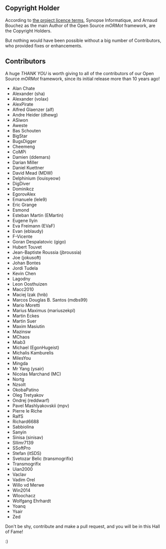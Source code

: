 ## Copyright Holder

According to [the project licence terms](LICENCE.md), Synopse Informatique, and Arnaud Bouchez as the main Author of the Open Source *mORMot* framework, are the Copyright Holders.

But nothing would have been possible without a big number of Contributors, who provided fixes or enhancements.

## Contributors

A huge *THANK YOU* is worth giving to all of the contributors of our Open Source *mORMot* framework, since its initial release more than 10 years ago!

- Alan Chate
- Alexander (sha)
- Alexander (volax)
- AlexPirate
- Alfred Glaenzer (alf)
- Andre Heider (dhewg)
- ASiwon
- Aweste
- Bas Schouten
- BigStar
- BugsDigger
- Cheemeng
- CoMPi
- Damien (ddemars)
- Darian Miller
- Daniel Kuettner
- David Mead (MDW)
- Delphinium (louisyeow)
- DigDiver
- Dominikcz
- EgorovAlex
- Emanuele (lele9)
- Eric Grange
- Esmond
- Esteban Martin (EMartin)
- Eugene Ilyin
- Eva Freimann (EVaF)
- Evan (eblaudy)
- F-Vicente
- Goran Despalatovic (gigo)
- Hubert Touvet
- Jean-Baptiste Roussia (jbroussia)
- Joe (jokusoft)
- Johan Bontes
- Jordi Tudela
- Kevin Chen
- Lagodny
- Leon Oosthuizen
- Macc2010
- Maciej Izak (hnb)
- Marcos Douglas B. Santos (mdbs99)
- Mario Moretti
- Marius Maximus (mariuszekpl)
- Martin Eckes
- Martin Suer
- Maxim Masiutin
- Mazinsw
- MChaos
- Miab3
- Michael (EgonHugeist)
- Michalis Kamburelis
- MilesYou
- Mingda
- Mr Yang (ysair)
- Nicolas Marchand (MC)
- Nortg
- Nzsolt
- OkobaPatino
- Oleg Tretyakov
- Ondrej (reddwarf)
- Pavel Mashlyakovskii (mpv)
- Pierre le Riche
- RalfS
- Richard6688
- Sabbiolina
- Sanyin
- Sinisa (sinisav)
- Sllimr7139
- SSoftPro
- Stefan (itSDS)
- Svetozar Belic (transmogrifix)
- Transmogrifix
- Uian2000
- Vaclav
- Vadim Orel
- Willo vd Merwe
- Win2014
- Wloochacz
- Wolfgang Ehrhardt
- Yoanq
- Ysair
- Zed

Don't be shy, contribute and make a pull request, and you will be in this Hall of Fame!

:)
